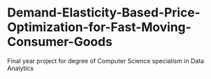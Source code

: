 # Demand-Elasticity-Based-Price-Optimization-for-Fast-Moving-Consumer-Goods
Final year project for degree of Computer Science specialism in Data Analytics
